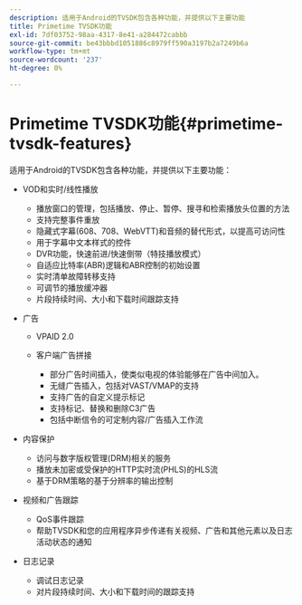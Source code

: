 ```yaml
---
description: 适用于Android的TVSDK包含各种功能，并提供以下主要功能
title: Primetime TVSDK功能
exl-id: 7df03752-98aa-4317-8e41-a284472cabbb
source-git-commit: be43bbbd1051886c8979ff590a3197b2a7249b6a
workflow-type: tm+mt
source-wordcount: '237'
ht-degree: 0%

---
```


# Primetime TVSDK功能{#primetime-tvsdk-features}

适用于Android的TVSDK包含各种功能，并提供以下主要功能：

* VOD和实时/线性播放

   * 播放窗口的管理，包括播放、停止、暂停、搜寻和检索播放头位置的方法
   * 支持完整事件重放
   * 隐藏式字幕(608、708、WebVTT)和音频的替代形式，以提高可访问性
   * 用于字幕中文本样式的控件
   * DVR功能，快速前进/快速倒带（特技播放模式）
   * 自适应比特率(ABR)逻辑和ABR控制的初始设置
   * 实时清单故障转移支持
   * 可调节的播放缓冲器
   * 片段持续时间、大小和下载时间跟踪支持

* 广告

   * VPAID 2.0
   * 客户端广告拼接

      * 部分广告时间插入，使类似电视的体验能够在广告中间加入。
      * 无缝广告插入，包括对VAST/VMAP的支持
      * 支持广告的自定义提示标记
      * 支持标记、替换和删除C3广告
      * 包括中断信令的可定制内容/广告插入工作流

* 内容保护

   * 访问与数字版权管理(DRM)相关的服务
   * 播放未加密或受保护的HTTP实时流(PHLS)的HLS流
   * 基于DRM策略的基于分辨率的输出控制

* 视频和广告跟踪

   * QoS事件跟踪
   * 帮助TVSDK和您的应用程序异步传递有关视频、广告和其他元素以及日志活动状态的通知

* 日志记录

   * 调试日志记录
   * 对片段持续时间、大小和下载时间的跟踪支持
